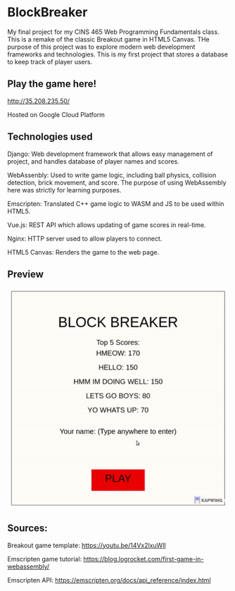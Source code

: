 # BlockBreaker
My final project for my CINS 465 Web Programming Fundamentals class. This is a remake of the classic Breakout game in HTML5 Canvas. THe purpose of this project was to explore modern web development frameworks and technologies. This is my first project that stores a database to keep track of player users.

## Play the game here!
http://35.208.235.50/

Hosted on Google Cloud Platform

## Technologies used
Django: Web development framework that allows easy management of project, and handles database of player names and scores.
      
WebAssenbly: Used to write game logic, including ball physics, collision detection, brick movement, and score. The purpose of using WebAssembly here was strictly for learning purposes.
      
Emscripten: Translated C++ game logic to WASM and JS to be used within HTML5.
      
Vue.js: REST API which allows updating of game scores in real-time.
      
Nginx: HTTP server used to allow players to connect.
      
HTML5 Canvas: Renders the game to the web page.

## Preview
![Preview](/preview.gif)

## Sources:
Breakout game template: https://youtu.be/14Vx2lxuWlI 

Emscripten game tutorial: https://blog.logrocket.com/first-game-in-webassembly/ 

Emscripten API: https://emscripten.org/docs/api_reference/index.html

